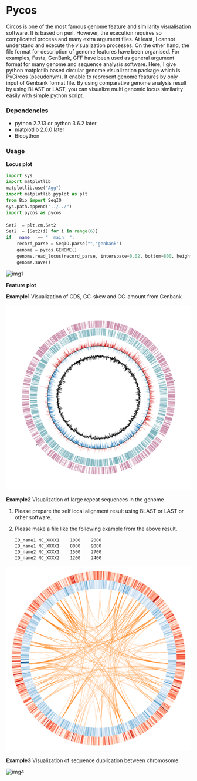 # Pycos

Circos is one of the most famous genome feature and similarity visualisation software. It is based on perl.  However, the execution requires so complicated process  and many extra argument files. At least, I cannot understand and execute the visualization processes. On the other hand, the file format for description of genome features have been organised. For examples, Fasta, GenBank, GFF have been used as general argument format for many genome and sequence analysis software. Here, I give python matplotlib based circular genome visualization package which is PyCircos (pseudonym). It enable to represent genome  features by only input of Genbank format file. By using comparative genome analysis result  by using BLAST or LAST, you can visualize multi genomic locus similarity easily with simple python script. 

### Dependencies

- python 2.7.13 or python 3.6.2 later
- matplotlib 2.0.0 later
- Biopython

### Usage

__Locus plot__ 

````python
import sys 
import matplotlib 
matplotlib.use("Agg")
import matplotlib.pyplot as plt 
from Bio import SeqIO
sys.path.append("../../")
import pycos as pycos

Set2  = plt.cm.Set2
Set2  = [Set2(i) for i in range(6)]
if __name__ == "__main__":
    record_parse = SeqIO.parse("","genbank")
    genome = pycos.GENOME()
    genome.read_locus(record_parse, interspace=0.02, bottom=800, height=80, requirement=lambda x: "NC_0032" in x, color_list=Set2)    
    genome.save()
````

![img1](img/exmaple1.png)

__Feature plot__ 



__Example1__ Visualization of CDS, GC-skew and GC-amount from Genbank

![img2](img/example2.png)

__Example2__ Visualization of large repeat sequences in the  genome

1. Please prepare the self local alignment result  using BLAST or LAST or other software.

2. Please make a file like the following example from the above result.

   ````
   ID_name1	NC_XXXX1	1000	2000
   ID_name1	NC_XXXX1	8000	9000
   ID_name2	NC_XXXX1	1500	2700
   ID_name2	NC_XXXX2	1200	2400
   ````
![img3](img/example3.png)

__Example3__ Visualization of sequence duplication between chromosome.

![img4](img/example4.png)

